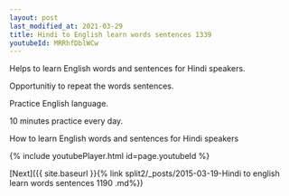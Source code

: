 ```yaml
---
layout: post
last_modified_at: 2021-03-29
title: Hindi to English learn words sentences 1339 
youtubeId: MRRhfDblWCw
---
```

 
 
Helps to learn English words and sentences for Hindi speakers.

Opportunitiy to repeat the words sentences. 

Practice English language. 
 
10 minutes practice every day. 
 
How to learn English words and sentences for Hindi speakers 
 
{% include youtubePlayer.html id=page.youtubeId %}
 
 
[Next]({{ site.baseurl }}{% link  split2/_posts/2015-03-19-Hindi to english learn words sentences 1190 .md%})
 
